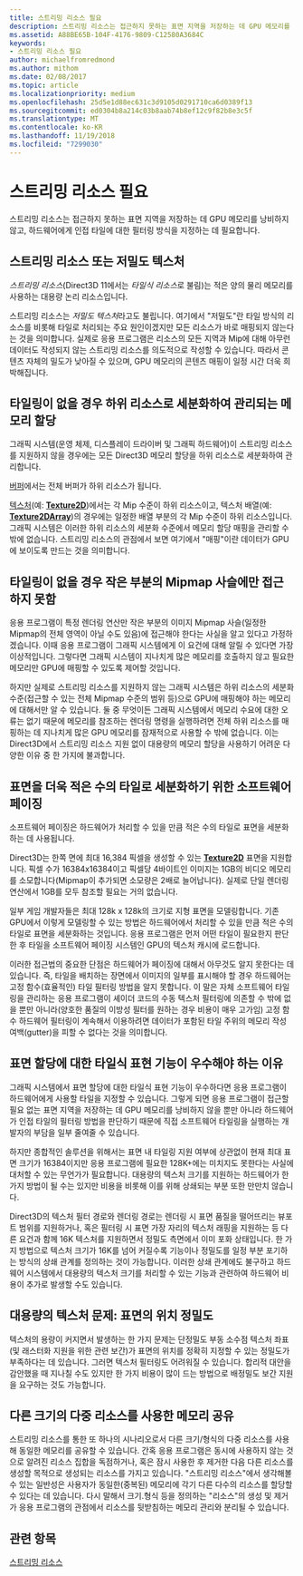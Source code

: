 ```yaml
---
title: 스트리밍 리소스 필요
description: 스트리밍 리소스는 접근하지 못하는 표면 지역을 저장하는 데 GPU 메모리를 낭비하지 않고, 하드웨어에게 인접 타일에 대한 필터링 방식을 지정하는 데 필요합니다.
ms.assetid: A88BE65B-104F-4176-9809-C12580A3684C
keywords:
- 스트리밍 리소스 필요
author: michaelfromredmond
ms.author: mithom
ms.date: 02/08/2017
ms.topic: article
ms.localizationpriority: medium
ms.openlocfilehash: 25d5e1d88ec631c3d9105d0291710ca6d0389f13
ms.sourcegitcommit: ed0304b8a214c03b8aab74b8ef12c9f82b8e3c5f
ms.translationtype: MT
ms.contentlocale: ko-KR
ms.lasthandoff: 11/19/2018
ms.locfileid: "7299030"
---
```

# <a name="the-need-for-streaming-resources"></a>스트리밍 리소스 필요


스트리밍 리소스는 접근하지 못하는 표면 지역을 저장하는 데 GPU 메모리를 낭비하지 않고, 하드웨어에게 인접 타일에 대한 필터링 방식을 지정하는 데 필요합니다.

## <a name="span-idstreamingresourcesorsparsetexturesspanspan-idstreamingresourcesorsparsetexturesspanspan-idstreamingresourcesorsparsetexturesspanstreaming-resources-or-sparse-textures"></a><span id="Streaming_resources_or_sparse_textures"></span><span id="streaming_resources_or_sparse_textures"></span><span id="STREAMING_RESOURCES_OR_SPARSE_TEXTURES"></span>스트리밍 리소스 또는 저밀도 텍스처


*스트리밍 리소스*(Direct3D 11에서는 *타일식 리소스*로 불림)는 적은 양의 물리 메모리를 사용하는 대용량 논리 리소스입니다.

스트리밍 리소스는 *저밀도 텍스처*라고도 불립니다. 여기에서 "저밀도"란 타일 방식의 리소스를 비롯해 타일로 처리되는 주요 원인이겠지만 모든 리소스가 바로 매핑되지 않는다는 것을 의미합니다. 실제로 응용 프로그램은 리소스의 모든 지역과 Mip에 대해 아무런 데이터도 작성되지 않는 스트리밍 리소스를 의도적으로 작성할 수 있습니다. 따라서 콘텐츠 자체의 밀도가 낮아질 수 있으며, GPU 메모리의 콘텐츠 매핑이 일정 시간 더욱 희박해집니다.

## <a name="span-idwithouttilingmemoryallocationsaremanagedatsubresourcegranularityspanspan-idwithouttilingmemoryallocationsaremanagedatsubresourcegranularityspanspan-idwithouttilingmemoryallocationsaremanagedatsubresourcegranularityspanwithout-tiling-memory-allocations-are-managed-at-subresource-granularity"></a><span id="Without_tiling__memory_allocations_are_managed_at_subresource_granularity"></span><span id="without_tiling__memory_allocations_are_managed_at_subresource_granularity"></span><span id="WITHOUT_TILING__MEMORY_ALLOCATIONS_ARE_MANAGED_AT_SUBRESOURCE_GRANULARITY"></span>타일링이 없을 경우 하위 리소스로 세분화하여 관리되는 메모리 할당


그래픽 시스템(운영 체제, 디스플레이 드라이버 및 그래픽 하드웨어)이 스트리밍 리소스를 지원하지 않을 경우에는 모든 Direct3D 메모리 할당을 하위 리소스로 세분화하여 관리합니다.

[버퍼](introduction-to-buffers.md)에서는 전체 버퍼가 하위 리소스가 됩니다.

[텍스처](textures.md)(예: [**Texture2D**](https://msdn.microsoft.com/library/windows/desktop/ff471525))에서는 각 Mip 수준이 하위 리소스이고, 텍스처 배열(예: [**Texture2DArray**](https://msdn.microsoft.com/library/windows/desktop/ff471526))의 경우에는 일정한 배열 부분의 각 Mip 수준이 하위 리소스입니다. 그래픽 시스템은 이러한 하위 리소스의 세분화 수준에서 메모리 할당 매핑을 관리할 수밖에 없습니다. 스트리밍 리소스의 관점에서 보면 여기에서 "매핑"이란 데이터가 GPU에 보이도록 만드는 것을 의미합니다.

## <a name="span-idwithouttilingcantaccessonlyasmallportionofmipmapchainspanspan-idwithouttilingcantaccessonlyasmallportionofmipmapchainspanspan-idwithouttilingcantaccessonlyasmallportionofmipmapchainspanwithout-tiling-cant-access-only-a-small-portion-of-mipmap-chain"></a><span id="Without_tiling__can_t_access_only_a_small_portion_of_mipmap_chain"></span><span id="without_tiling__can_t_access_only_a_small_portion_of_mipmap_chain"></span><span id="WITHOUT_TILING__CAN_T_ACCESS_ONLY_A_SMALL_PORTION_OF_MIPMAP_CHAIN"></span>타일링이 없을 경우 작은 부분의 Mipmap 사슬에만 접근하지 못함


응용 프로그램이 특정 렌더링 연산만 작은 부분의 이미지 Mipmap 사슬(일정한 Mipmap의 전체 영역이 아닐 수도 있음)에 접근해야 한다는 사실을 알고 있다고 가정하겠습니다. 이때 응용 프로그램이 그래픽 시스템에게 이 요건에 대해 알릴 수 있다면 가장 이상적입니다. 그렇다면 그래픽 시스템이 지나치게 많은 메모리를 호출하지 않고 필요한 메모리만 GPU에 매핑할 수 있도록 제어할 것입니다.

하지만 실제로 스트리밍 리소스를 지원하지 않는 그래픽 시스템은 하위 리소스의 세분화 수준(접근할 수 있는 전체 Mipmap 수준의 범위 등)으로 GPU에 매핑해야 하는 메모리에 대해서만 알 수 있습니다. 둘 중 무엇이든 그래픽 시스템에서 메모리 수요에 대한 오류는 없기 때문에 메모리를 참조하는 렌더링 명령을 실행하려면 전체 하위 리소스를 매핑하는 데 지나치게 많은 GPU 메모리를 잠재적으로 사용할 수 밖에 없습니다. 이는 Direct3D에서 스트리밍 리소스 지원 없이 대용량의 메모리 할당을 사용하기 어려운 다양한 이유 중 한 가지에 불과합니다.

## <a name="span-idsoftwarepagingtobreakthesurfaceintosmallertilesspanspan-idsoftwarepagingtobreakthesurfaceintosmallertilesspanspan-idsoftwarepagingtobreakthesurfaceintosmallertilesspansoftware-paging-to-break-the-surface-into-smaller-tiles"></a><span id="Software_paging_to_break_the_surface_into_smaller_tiles"></span><span id="software_paging_to_break_the_surface_into_smaller_tiles"></span><span id="SOFTWARE_PAGING_TO_BREAK_THE_SURFACE_INTO_SMALLER_TILES"></span>표면을 더욱 적은 수의 타일로 세분화하기 위한 소프트웨어 페이징


소프트웨어 페이징은 하드웨어가 처리할 수 있을 만큼 적은 수의 타일로 표면을 세분화하는 데 사용됩니다.

Direct3D는 한쪽 면에 최대 16,384 픽셀을 생성할 수 있는 [**Texture2D**](https://msdn.microsoft.com/library/windows/desktop/ff471525) 표면을 지원합니다. 픽셀 수가 16384x16384이고 픽셀당 4바이트인 이미지는 1GB의 비디오 메모리를 소모합니다(Mipmap이 추가되면 소모량은 2배로 늘어납니다). 실제로 단일 렌더링 연산에서 1GB를 모두 참조할 필요는 거의 없습니다.

일부 게임 개발자들은 최대 128k x 128k의 크기로 지형 표면을 모델링합니다. 기존 GPU에서 이렇게 모델링할 수 있는 방법은 하드웨어에서 처리할 수 있을 만큼 적은 수의 타일로 표면을 세분화하는 것입니다. 응용 프로그램은 먼저 어떤 타일이 필요한지 판단한 후 타일을 소프트웨어 페이징 시스템인 GPU의 텍스처 캐시에 로드합니다.

이러한 접근법의 중요한 단점은 하드웨어가 페이징에 대해서 아무것도 알지 못한다는 데 있습니다. 즉, 타일을 배치하는 장면에서 이미지의 일부를 표시해야 할 경우 하드웨어는 고정 함수(효율적인) 타일 필터링 방법을 알지 못합니다. 이 말은 자체 소프트웨어 타일링을 관리하는 응용 프로그램이 셰이더 코드의 수동 텍스처 필터링에 의존할 수 밖에 없을 뿐만 아니라(양호한 품질의 이방성 필터를 원하는 경우 비용이 매우 고가임) 고정 함수 하드웨어 필터링이 계속해서 이용하려면 데이터가 포함된 타일 주위의 메모리 작성 여백(gutter)을 피할 수 없다는 것을 의미합니다.

## <a name="span-idmakingtiledrepresentationofsurfaceallocationsafirst-classfeaturespanspan-idmakingtiledrepresentationofsurfaceallocationsafirst-classfeaturespanspan-idmakingtiledrepresentationofsurfaceallocationsafirst-classfeaturespanmaking-tiled-representation-of-surface-allocations-a-first-class-feature"></a><span id="Making_tiled_representation_of_surface_allocations_a_first-class_feature"></span><span id="making_tiled_representation_of_surface_allocations_a_first-class_feature"></span><span id="MAKING_TILED_REPRESENTATION_OF_SURFACE_ALLOCATIONS_A_FIRST-CLASS_FEATURE"></span>표면 할당에 대한 타일식 표현 기능이 우수해야 하는 이유


그래픽 시스템에서 표면 할당에 대한 타일식 표현 기능이 우수하다면 응용 프로그램이 하드웨어에게 사용할 타일을 지정할 수 있습니다. 그렇게 되면 응용 프로그램이 접근할 필요 없는 표면 지역을 저장하는 데 GPU 메모리를 낭비하지 않을 뿐만 아니라 하드웨어가 인접 타일의 필터링 방법을 판단하기 때문에 직접 소프트웨어 타일링을 실행하는 개발자의 부담을 일부 줄여줄 수 있습니다.

하지만 종합적인 솔루션을 위해서는 표면 내 타일링 지원 여부에 상관없이 현재 최대 표면 크기가 16384이지만 응용 프로그램에 필요한 128K+에는 미치지도 못한다는 사실에 대처할 수 있는 무언가가 필요합니다. 대용량의 텍스처 크기를 지원하는 하드웨어가 한 가지 방법이 될 수는 있지만 비용을 비롯해 이를 위해 상쇄되는 부분 또한 만만치 않습니다.

Direct3D의 텍스처 필터 경로와 렌더링 경로는 렌더링 시 표면 품질을 떨어뜨리는 뷰포트 범위를 지원하거나, 혹은 필터링 시 표면 가장 자리의 텍스처 래핑을 지원하는 등 다른 요건과 함께 16K 텍스처를 지원하면서 정밀도 측면에서 이미 포화 상태입니다. 한 가지 방법으로 텍스처 크기가 16K를 넘어 커질수록 기능이나 정밀도를 일정 부분 포기하는 방식의 상쇄 관계를 정의하는 것이 가능합니다. 이러한 상쇄 관계에도 불구하고 하드웨어 시스템에서 대용량의 텍스처 크기를 처리할 수 있는 기능과 관련하여 하드웨어 비용이 추가로 발생할 수도 있습니다.

## <a name="span-idissuewithlargetexturesprecisionforlocationsonsurfacespanspan-idissuewithlargetexturesprecisionforlocationsonsurfacespanspan-idissuewithlargetexturesprecisionforlocationsonsurfacespanissue-with-large-textures-precision-for-locations-on-surface"></a><span id="Issue_with_large_textures__precision_for_locations_on_surface"></span><span id="issue_with_large_textures__precision_for_locations_on_surface"></span><span id="ISSUE_WITH_LARGE_TEXTURES__PRECISION_FOR_LOCATIONS_ON_SURFACE"></span>대용량의 텍스처 문제: 표면의 위치 정밀도


텍스처의 용량이 커지면서 발생하는 한 가지 문제는 단정밀도 부동 소수점 텍스처 좌표(및 래스터화 지원을 위한 관련 보간)가 표면의 위치를 정확히 지정할 수 있는 정밀도가 부족하다는 데 있습니다. 그러면 텍스처 필터링도 어려워질 수 있습니다. 합리적 대안을 감안했을 때 지나칠 수도 있지만 한 가지 비용이 많이 드는 방법으로 배정밀도 보간 지원을 요구하는 것도 가능합니다.

## <a name="span-idenablingmultipleresourcesofdifferentdimensionstosharememoryspanspan-idenablingmultipleresourcesofdifferentdimensionstosharememoryspanspan-idenablingmultipleresourcesofdifferentdimensionstosharememoryspanenabling-multiple-resources-of-different-dimensions-to-share-memory"></a><span id="Enabling_multiple_resources_of_different_dimensions_to_share_memory"></span><span id="enabling_multiple_resources_of_different_dimensions_to_share_memory"></span><span id="ENABLING_MULTIPLE_RESOURCES_OF_DIFFERENT_DIMENSIONS_TO_SHARE_MEMORY"></span>다른 크기의 다중 리소스를 사용한 메모리 공유


스트리밍 리소스를 통한 또 하나의 시나리오로서 다른 크기/형식의 다중 리소스를 사용해 동일한 메모리를 공유할 수 있습니다. 간혹 응용 프로그램은 동시에 사용하지 않는 것으로 알려진 리소스 집합을 독점하거나, 혹은 잠시 사용한 후 제거한 다음 다른 리소스를 생성할 목적으로 생성되는 리소스를 가지고 있습니다. "스트리밍 리소스"에서 생각해볼 수 있는 일반성은 사용자가 동일한(중복된) 메모리에 각기 다른 다수의 리소스를 할당할 수 있다는 데 있습니다. 다시 말해서 크기.형식 등을 정의하는 "리소스"의 생성 및 제거가 응용 프로그램의 관점에서 리소스를 뒷받침하는 메모리 관리와 분리될 수 있습니다.

## <a name="span-idrelated-topicsspanrelated-topics"></a><span id="related-topics"></span>관련 항목


[스트리밍 리소스](streaming-resources.md)

 

 




